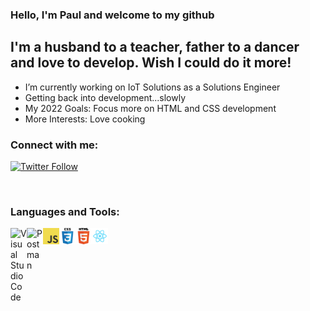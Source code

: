 ### Hello, I'm Paul and welcome to my github

## I'm a husband to a teacher, father to a dancer and love to develop. Wish I could do it more!
- I’m currently working on IoT Solutions as a Solutions Engineer
- Getting back into development...slowly
- My 2022 Goals: Focus more on HTML and CSS development
- More Interests: Love cooking

### Connect with me:


[![Twitter Follow](https://img.shields.io/twitter/follow/steelaugmented?color=1DA1F2&logo=twitter&style=social)](https://twitter.com/intent/follow?original_referer=https%3A%2F%2Fgithub.com%2Fsteelaugmented&screen_name=steelaugmented)


<br />

### Languages and Tools:

[<img align="left" alt="Visual Studio Code" width="26px" src="https://upload.wikimedia.org/wikipedia/commons/9/9a/Visual_Studio_Code_1.35_icon.svg" />][vscode]
[<img align="left" alt="Postman" width="26px" src="https://iconape.com/wp-content/files/ja/89479/png/postman.png" />][postman]
[<img align="left" alt="JavaScript" width="26px" src="https://raw.githubusercontent.com/github/explore/80688e429a7d4ef2fca1e82350fe8e3517d3494d/topics/javascript/javascript.png" />][javascript]
<img align="left" alt="CSS" width="26px" src="https://raw.githubusercontent.com/github/explore/80688e429a7d4ef2fca1e82350fe8e3517d3494d/topics/css/css.png" />
<img align="left" alt="HTML" width="26px" src="https://raw.githubusercontent.com/github/explore/80688e429a7d4ef2fca1e82350fe8e3517d3494d/topics/html/html.png" />
[<img align="left" alt="React" width="26px" src="https://raw.githubusercontent.com/github/explore/80688e429a7d4ef2fca1e82350fe8e3517d3494d/topics/react/react.png" />][react]


<br />

<br />
<br />

[vscode]: https://code.visualstudio.com
[javascript]: https://www.javascript.com
[postman]: https://www.postman.com
[react]: https://reactjs.org
